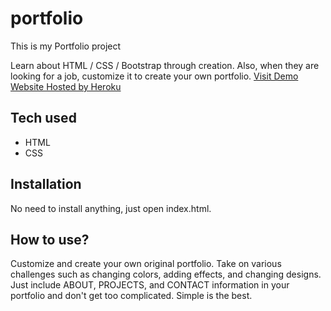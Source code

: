 # portfolio

This is my Portfolio project

Learn about HTML / CSS / Bootstrap through creation. Also, when they are looking for a job, customize it to create your own portfolio.
[Visit Demo Website Hosted by Heroku](https://Portfolio.hannibal7009.repl.co)

## Tech used

- HTML
- CSS

## Installation

No need to install anything, just open index.html.

## How to use?

Customize and create your own original portfolio. Take on various challenges such as changing colors, adding effects, and changing designs. Just include ABOUT, PROJECTS, and CONTACT information in your portfolio and don't get too complicated. Simple is the best.
